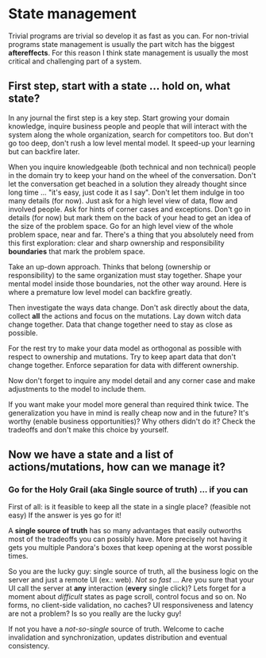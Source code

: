 # State management

Trivial programs are trivial so develop it as fast as you can.
For non-trivial programs state management is usually the part witch has the biggest **aftereffects**.
For this reason I think state management is usually the most critical and challenging part of a system.

## First step, start with a state ... hold on, what state?

In any journal the first step is a key step.
Start growing your domain knowledge, inquire business people and people that will interact with the system along the whole organization, search for competitors too.
But don't go too deep, don't rush a low level mental model. It speed-up your learning but can backfire later.

When you inquire knowledgeable (both technical and non technical) people in the domain try to keep your hand on the wheel of the conversation.
Don't let the conversation get beached in a solution they already thought since long time ... "it's easy, just code it as I say".
Don't let them indulge in too many details (for now).
Just ask for a high level view of data, flow and involved people.
Ask for hints of corner cases and exceptions. Don't go in details (for now) but mark them on the back of your head to get an idea of the size of the problem space.
Go for an high level view of the whole problem space, near and far.
There's a thing that you absolutely need from this first exploration: clear and sharp ownership and responsibility **boundaries** that mark the problem space.

Take an up-down approach. Thinks that belong (ownership or responsibility) to the same organization must stay together.
Shape your mental model inside those boundaries, not the other way around.
Here is where a premature low level model can backfire greatly.

Then investigate the ways data change. Don't ask directly about the data, collect **all** the actions and focus on the mutations.
Lay down witch data change together.
Data that change together need to stay as close as possible.

For the rest try to make your data model as orthogonal as possible with respect to ownership and mutations.
Try to keep apart data that don't change together. Enforce separation for data with different ownership.

Now don't forget to inquire any model detail and any corner case and make adjustments to the model to include them.

If you want make your model more general than required think twice.
The generalization you have in mind is really cheap now and in the future?
It's worthy (enable business opportunities)?
Why others didn't do it?
Check the tradeoffs and don't make this choice by yourself.

## Now we have a state and a list of actions/mutations, how can we manage it?

### Go for the Holy Grail (aka Single source of truth) ... if you can

First of all: is it feasible to keep all the state in a single place? (feasible not easy)
If the answer is yes go for it!

A **single source of truth** has so many advantages that easily outworths most of the tradeoffs you can possibly have.
More precisely not having it gets you multiple Pandora's boxes that keep opening at the worst possible times.

So you are the lucky guy: single source of truth, all the business logic on the server and just a remote UI (ex.: web).
_Not so fast ..._
Are you sure that your UI call the server at **any** interaction (**every** single click)?
Lets forget for a moment about _difficult_ states as page scroll, control focus and so on.
No forms, no client-side validation, no caches? UI responsiveness and latency are not a problem?
Is so you really are the lucky guy!

If not you have a _not-so-single_ source of truth.
Welcome to cache invalidation and synchronization, updates distribution and eventual consistency.
